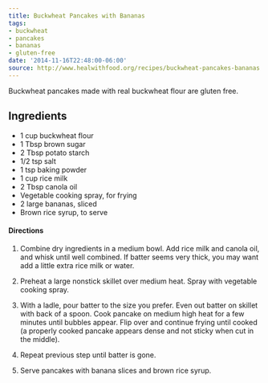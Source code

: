 ```yaml
---
title: Buckwheat Pancakes with Bananas
tags:
- buckwheat
- pancakes
- bananas
- gluten-free
date: '2014-11-16T22:48:00-06:00'
source: http://www.healwithfood.org/recipes/buckwheat-pancakes-bananas.php
---
```

Buckwheat pancakes made with real buckwheat flour are gluten free.


## Ingredients

* 1 cup buckwheat flour
* 1 Tbsp brown sugar
* 2 Tbsp potato starch
* 1/2 tsp salt
* 1 tsp baking powder
* 1 cup rice milk
* 2 Tbsp canola oil
* Vegetable cooking spray, for frying
* 2 large bananas, sliced
* Brown rice syrup, to serve

#### Directions

1.  Combine dry ingredients in a medium bowl. Add rice milk and canola oil, and whisk until well combined. If batter seems very thick, you may want add a little extra rice milk or water.

1.  Preheat a large nonstick skillet over medium heat. Spray with vegetable cooking spray.

2.  With a ladle, pour batter to the size you prefer. Even out batter on skillet with back of a spoon. Cook pancake on medium high heat for a few minutes until bubbles appear. Flip over and continue frying until cooked (a properly cooked pancake appears dense and not sticky when cut in the middle).

3.  Repeat previous step until batter is gone.

4.  Serve pancakes with banana slices and brown rice syrup.
